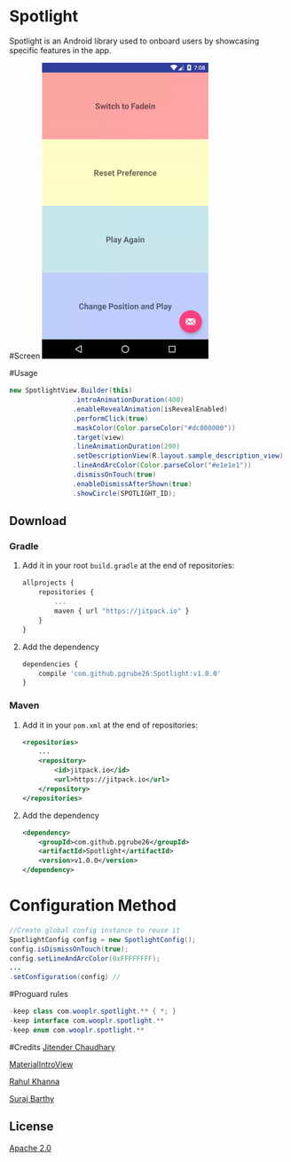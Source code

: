 # Spotlight
Spotlight is an Android library used to onboard users by showcasing specific features in the app.

#Screen
<img src="https://github.com/PGrube26/Spotlight/blob/master/art/sample.gif" width="300">

#Usage
```java
new SpotlightView.Builder(this)
                .introAnimationDuration(400)
                .enableRevealAnimation(isRevealEnabled)
                .performClick(true)
                .maskColor(Color.parseColor("#dc000000"))
                .target(view)
                .lineAnimationDuration(200)
                .setDescriptionView(R.layout.sample_description_view)
                .lineAndArcColor(Color.parseColor("#e1e1e1"))
                .dismissOnTouch(true)
                .enableDismissAfterShown(true)
                .showCircle(SPOTLIGHT_ID);
```

## Download
### Gradle

1. Add it in your root `build.gradle` at the end of repositories:

    ```javascript
    allprojects {
    	repositories {
    		...
    		maven { url "https://jitpack.io" }
    	}
    }
    ```

2. Add the dependency

    ```javascript
    dependencies {
        compile 'com.github.pgrube26:Spotlight:v1.0.0'
    }
    ```

### Maven

1. Add it in your `pom.xml` at the end of repositories:

    ```xml
    <repositories>
        ...
    	<repository>
    	    <id>jitpack.io</id>
    	    <url>https://jitpack.io</url>
    	</repository>
    </repositories>
    ```

2. Add the dependency

    ```xml
    <dependency>
        <groupId>com.github.pgrube26</groupId>
        <artifactId>Spotlight</artifactId>
        <version>v1.0.0</version>
    </dependency>
    ```

# Configuration Method
```java
//Create global config instance to reuse it
SpotlightConfig config = new SpotlightConfig();
config.isDismissOnTouch(true);
config.setLineAndArcColor(0xFFFFFFFF);
...
.setConfiguration(config) //
```

#Proguard rules

```java
-keep class com.wooplr.spotlight.** { *; }
-keep interface com.wooplr.spotlight.**
-keep enum com.wooplr.spotlight.**
```

#Credits
[Jitender Chaudhary](https://github.com/29jitender)

[MaterialIntroView](https://github.com/iammert/MaterialIntroView)

[Rahul Khanna](https://www.linkedin.com/in/rahul-khanna-01705827)

[Suraj Barthy](https://dribbble.com/thesbdesign)

## License
[Apache 2.0](http://www.apache.org/licenses/LICENSE-2.0.txt)
